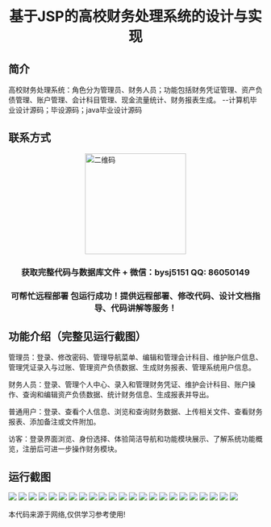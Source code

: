 <p><h1 align="center">基于JSP的高校财务处理系统的设计与实现</h1></p>

## 简介
高校财务处理系统：角色分为管理员、财务人员；功能包括财务凭证管理、资产负债管理、账户管理、会计科目管理、现金流量统计、财务报表生成。    --计算机毕业设计源码；毕设源码；java毕业设计源码


## 联系方式
<img src="https://bs-1329754181.cos.ap-shanghai.myqcloud.com/wx.jpg" alt="二维码" style="display: block; margin: 0 auto;" width="200px">
<p><h3 align="center">获取完整代码与数据库文件 + 微信：bysj5151 QQ: 86050149</h3></p>
<p><h3 align="center">可帮忙远程部署 包运行成功！提供远程部署、修改代码、设计文档指导、代码讲解等服务！</h3></p>

## 功能介绍（完整见运行截图）
管理员：登录、修改密码、管理导航菜单、编辑和管理会计科目、维护账户信息、管理凭证录入与过账、管理资产负债数据、生成财务报表、管理系统用户信息。

财务人员：登录、管理个人中心、录入和管理财务凭证、维护会计科目、账户操作、查询和编辑资产负债数据、统计财务信息、生成报表并导出。

普通用户：登录、查看个人信息、浏览和查询财务数据、上传相关文件、查看财务报表、添加备注或文件附加。

访客：登录界面浏览、身份选择、体验简洁导航和功能模块展示、了解系统功能概览，注册后可进一步操作财务模块。


## 运行截图
![](https://bs-1329754181.cos.ap-shanghai.myqcloud.com/ssm/UniversityFinancialProcessingSystem/img/001.jpg)
![](https://bs-1329754181.cos.ap-shanghai.myqcloud.com/ssm/UniversityFinancialProcessingSystem/img/002.jpg)
![](https://bs-1329754181.cos.ap-shanghai.myqcloud.com/ssm/UniversityFinancialProcessingSystem/img/003.jpg)
![](https://bs-1329754181.cos.ap-shanghai.myqcloud.com/ssm/UniversityFinancialProcessingSystem/img/004.jpg)
![](https://bs-1329754181.cos.ap-shanghai.myqcloud.com/ssm/UniversityFinancialProcessingSystem/img/005.jpg)
![](https://bs-1329754181.cos.ap-shanghai.myqcloud.com/ssm/UniversityFinancialProcessingSystem/img/006.jpg)
![](https://bs-1329754181.cos.ap-shanghai.myqcloud.com/ssm/UniversityFinancialProcessingSystem/img/007.jpg)
![](https://bs-1329754181.cos.ap-shanghai.myqcloud.com/ssm/UniversityFinancialProcessingSystem/img/008.jpg)
![](https://bs-1329754181.cos.ap-shanghai.myqcloud.com/ssm/UniversityFinancialProcessingSystem/img/009.jpg)
![](https://bs-1329754181.cos.ap-shanghai.myqcloud.com/ssm/UniversityFinancialProcessingSystem/img/010.jpg)
![](https://bs-1329754181.cos.ap-shanghai.myqcloud.com/ssm/UniversityFinancialProcessingSystem/img/011.jpg)
![](https://bs-1329754181.cos.ap-shanghai.myqcloud.com/ssm/UniversityFinancialProcessingSystem/img/012.jpg)
![](https://bs-1329754181.cos.ap-shanghai.myqcloud.com/ssm/UniversityFinancialProcessingSystem/img/013.jpg)
![](https://bs-1329754181.cos.ap-shanghai.myqcloud.com/ssm/UniversityFinancialProcessingSystem/img/014.jpg)
![](https://bs-1329754181.cos.ap-shanghai.myqcloud.com/ssm/UniversityFinancialProcessingSystem/img/015.jpg)
![](https://bs-1329754181.cos.ap-shanghai.myqcloud.com/ssm/UniversityFinancialProcessingSystem/img/016.jpg)
![](https://bs-1329754181.cos.ap-shanghai.myqcloud.com/ssm/UniversityFinancialProcessingSystem/img/017.jpg)
![](https://bs-1329754181.cos.ap-shanghai.myqcloud.com/ssm/UniversityFinancialProcessingSystem/img/018.jpg)
![](https://bs-1329754181.cos.ap-shanghai.myqcloud.com/ssm/UniversityFinancialProcessingSystem/img/019.jpg)
![](https://bs-1329754181.cos.ap-shanghai.myqcloud.com/ssm/UniversityFinancialProcessingSystem/img/020.jpg)
![](https://bs-1329754181.cos.ap-shanghai.myqcloud.com/ssm/UniversityFinancialProcessingSystem/img/021.jpg)
![](https://bs-1329754181.cos.ap-shanghai.myqcloud.com/ssm/UniversityFinancialProcessingSystem/img/022.jpg)
![](https://bs-1329754181.cos.ap-shanghai.myqcloud.com/ssm/UniversityFinancialProcessingSystem/img/023.jpg)

<p>本代码来源于网络,仅供学习参考使用!</p>
